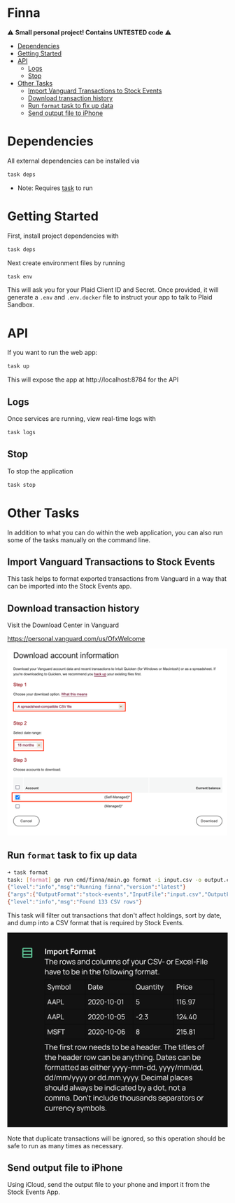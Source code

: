 # Finna <!-- omit in toc -->

⚠️ **Small personal project! Contains UNTESTED code** ⚠️

- [Dependencies](#dependencies)
- [Getting Started](#getting-started)
- [API](#api)
  - [Logs](#logs)
  - [Stop](#stop)
- [Other Tasks](#other-tasks)
  - [Import Vanguard Transactions to Stock Events](#import-vanguard-transactions-to-stock-events)
  - [Download transaction history](#download-transaction-history)
  - [Run `format` task to fix up data](#run-format-task-to-fix-up-data)
  - [Send output file to iPhone](#send-output-file-to-iphone)


# Dependencies
All external dependencies can be installed via
```bash
task deps
```
- Note: Requires [task](https://taskfile.dev/#/installation) to run

# Getting Started
First, install project dependencies with
```bash
task deps
```

Next create environment files by running
```bash
task env
```

This will ask you for your Plaid Client ID and Secret. Once provided, it will generate a `.env` and `.env.docker` file to instruct your app to talk to Plaid Sandbox.

# API
If you want to run the web app:
```bash
task up
```
This will expose the app at http://localhost:8784 for the API
## Logs
Once services are running, view real-time logs with
```bash
task logs
```

## Stop
To stop the application
```bash
task stop
```

# Other Tasks
In addition to what you can do within the web application, you can also run some of the tasks manually on the command line.
## Import Vanguard Transactions to Stock Events
This task helps to format exported transactions from Vanguard in a way that can be imported into the Stock Events app.
## Download transaction history
Visit the Download Center in Vanguard

https://personal.vanguard.com/us/OfxWelcome

![download-center.png](images/download-center.png)

## Run `format` task to fix up data

```bash
➜ task format
task: [format] go run cmd/finna/main.go format -i input.csv -o output.csv
{"level":"info","msg":"Running finna","version":"latest"}
{"args":{"OutputFormat":"stock-events","InputFile":"input.csv","OutputFile":"output.csv"},"level":"info","msg":"Running format command"}
{"level":"info","msg":"Found 133 CSV rows"}
```

This task will filter out transactions that don't affect holdings, sort by date, and dump into a CSV format that is required by Stock Events.

![stock-events-instructions.jpeg](images/stock-events-instructions.jpeg)

Note that duplicate transactions will be ignored, so this operation should be safe to run as many times as necessary.

## Send output file to iPhone
Using iCloud, send the output file to your phone and import it from the Stock Events App.
